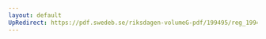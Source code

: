 ```yaml
---
layout: default
UpRedirect: https://pdf.swedeb.se/riksdagen-volumeG-pdf/199495/reg_199495/reg_199495_0064.pdf
---
```

